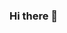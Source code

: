 ### Hi there 👋

<!--
**dashapetr/dashapetr** is a ✨ _special_ ✨ repository because its `README.md` (this file) appears on your GitHub profile.

🔍 Data Scientist with a focus on NLP/Classical ML and a track record of delivering data-driven solutions. Over 4 years of experience in Data Science and more than 5 years in project management, adept at understanding end-users' business needs.

🎓 As a mentor for Data Specialists, I specialize in sharpening AWS cloud skills, empowering professionals to tackle challenges intelligently and excel in their roles. Coming from a non-developer background, I've personally experienced the journey of learning cloud computing from scratch.

🌐 My dedication to mastering AWS led me to become an AWS Community Builder, a title I proudly hold today. Additionally, I've achieved notable milestones, including winning hackathons, delivering engaging talks at User Groups, and being recognized as an "All Builders Welcome" grant recipient.
I am dedicated to fostering knowledge sharing within the community, helping others enhance their AWS skills.

💡 Passionate about unlocking the potential of data, my goal is to make data useful and impactful. I believe in the transformative power of AI to improve lives and achieve remarkable goals.

👩‍💻 Currently:
- Senior Data Scientist at SLB
- AWS community builder
- Sharpening my cloud & data skill set
- Mentoring, building, sharing and giving back to the community!


📺 Follow me on YouTube: [@daryapetrashka](https://www.youtube.com/@daryapetrashka)
📱 TikTok: [@darya_petrashka](https://www.tiktok.com/@darya_petrashka?lang=el-GR)
✍ Medium: [@darya_petrashka](https://medium.com/@darya_petrashka)
💼 LinkedIn: [daryapetrashka](https://www.linkedin.com/in/daryapetrashka/)


Recent work:
- [PyCon Portugal speaker](https://pretalx.evolutio.pt/pycon-pt-2023/speaker/MQF8UQ/)
- [AWS Community Builders AI Hackathon winner](https://dev.to/aws-builders/language-whisperer-aiml-transformer-tools-hackathon-i9a)
-->

